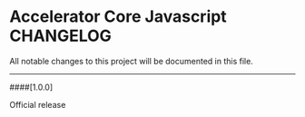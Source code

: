 # Accelerator Core Javascript CHANGELOG
All notable changes to this project will be documented in this file.

--------------------------------------

####[1.0.0]

Official release

